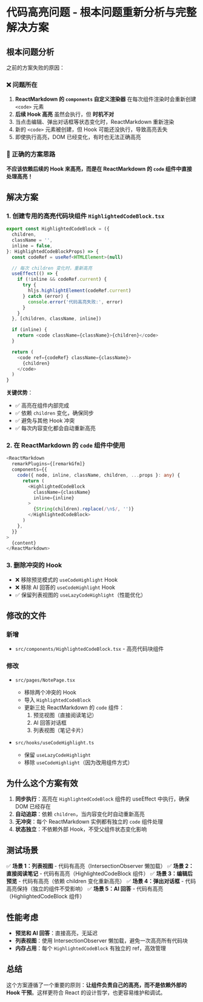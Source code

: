 # 代码高亮问题 - 根本问题重新分析与完整解决方案

## 根本问题分析

之前的方案失败的原因：

### ❌ 问题所在
1. **ReactMarkdown 的 `components` 自定义渲染器** 在每次组件渲染时会重新创建 `<code>` 元素
2. **后续 Hook 高亮** 虽然会执行，但 **时机不对**
3. 当点击编辑、弹出对话框等状态变化时，ReactMarkdown 重新渲染
4. 新的 `<code>` 元素被创建，但 Hook 可能还没执行，导致高亮丢失
5. 即使执行高亮，DOM 已经变化，有时也无法正确高亮

### 🎯 正确的方案思路
**不应该依赖后续的 Hook 来高亮，而是在 ReactMarkdown 的 `code` 组件中直接处理高亮！**

## 解决方案

### 1. 创建专用的高亮代码块组件 `HighlightedCodeBlock.tsx`

```typescript
export const HighlightedCodeBlock = ({
  children,
  className = '',
  inline = false,
}: HighlightedCodeBlockProps) => {
  const codeRef = useRef<HTMLElement>(null)

  // 每次 children 变化时，重新高亮
  useEffect(() => {
    if (!inline && codeRef.current) {
      try {
        hljs.highlightElement(codeRef.current)
      } catch (error) {
        console.error('代码高亮失败:', error)
      }
    }
  }, [children, className, inline])

  if (inline) {
    return <code className={className}>{children}</code>
  }

  return (
    <code ref={codeRef} className={className}>
      {children}
    </code>
  )
}
```

**关键优势**：
- ✅ 高亮在组件内部完成
- ✅ 依赖 `children` 变化，确保同步
- ✅ 避免与其他 Hook 冲突
- ✅ 每次内容变化都会自动重新高亮

### 2. 在 ReactMarkdown 的 `code` 组件中使用

```typescript
<ReactMarkdown
  remarkPlugins={[remarkGfm]}
  components={{
    code({ node, inline, className, children, ...props }: any) {
      return (
        <HighlightedCodeBlock
          className={className}
          inline={inline}
        >
          {String(children).replace(/\n$/, '')}
        </HighlightedCodeBlock>
      )
    },
  }}
>
  {content}
</ReactMarkdown>
```

### 3. 删除冲突的 Hook

- ❌ 移除预览模式的 `useCodeHighlight` Hook
- ❌ 移除 AI 回答的 `useCodeHighlight` Hook
- ✅ 保留列表视图的 `useLazyCodeHighlight`（性能优化）

## 修改的文件

### 新增
- `src/components/HighlightedCodeBlock.tsx` - 高亮代码块组件

### 修改
- `src/pages/NotePage.tsx`
  - 移除两个冲突的 Hook
  - 导入 `HighlightedCodeBlock`
  - 更新三处 ReactMarkdown 的 `code` 组件：
    1. 预览视图（直接阅读笔记）
    2. AI 回答对话框
    3. 列表视图（笔记卡片）

- `src/hooks/useCodeHighlight.ts`
  - 保留 `useLazyCodeHighlight`
  - 移除 `useCodeHighlight`（因为改用组件方式）

## 为什么这个方案有效

1. **同步执行**：高亮在 `HighlightedCodeBlock` 组件的 useEffect 中执行，确保 DOM 已经存在
2. **自动追踪**：依赖 `children`，当内容变化时自动重新高亮
3. **无冲突**：每个 ReactMarkdown 实例都有独立的 `code` 组件处理
4. **状态独立**：不依赖外部 Hook，不受父组件状态变化影响

## 测试场景

✅ **场景 1：列表视图** - 代码有高亮（IntersectionObserver 懒加载）
✅ **场景 2：直接阅读笔记** - 代码有高亮（HighlightedCodeBlock 组件）
✅ **场景 3：编辑后预览** - 代码有高亮（依赖 children 变化重新高亮）
✅ **场景 4：弹出对话框** - 代码高亮保持（独立的组件不受影响）
✅ **场景 5：AI 回答** - 代码有高亮（HighlightedCodeBlock 组件）

## 性能考虑

- **预览和 AI 回答**：直接高亮，无延迟
- **列表视图**：使用 IntersectionObserver 懒加载，避免一次高亮所有代码块
- **内存占用**：每个 `HighlightedCodeBlock` 有独立的 ref，高效管理

## 总结

这个方案遵循了一个重要的原则：**让组件负责自己的高亮，而不是依赖外部的 Hook 干预**。这样更符合 React 的设计哲学，也更容易维护和调试。
